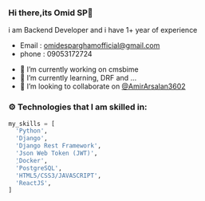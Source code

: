 ### Hi there,its Omid SP👋

i am Backend Developer and i have 1+ year of experience

* Email : omidesparghamofficial@gmail.com
* phone : 09053172724

- 🔭 I’m currently working on cmsbime
- 🌱 I’m currently learning, DRF and ...
- 👯 I’m looking to collaborate on [@AmirArsalan3602](https://github.com/AmirArsalan3602)




### ⚙️ Technologies that I am skilled in:
``` python
my_skills = [
  'Python',
  'Django',
  'Django Rest Framework',
  'Json Web Token (JWT)',
  'ِDocker',
  'PostgreSQL',
  'HTML5/CSS3/JAVASCRIPT',
  'ReactJS',
]
```
